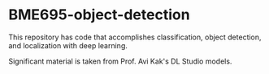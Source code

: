 # BME695-object-detection
This repository has code that accomplishes classification, object detection, and localization with deep learning.

Significant material is taken from Prof. Avi Kak's DL Studio models.
